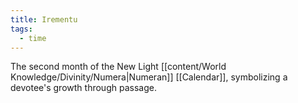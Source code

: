 ```yaml
---
title: Irementu
tags:
  - time
---
```

The second month of the New Light [[content/World Knowledge/Divinity/Numera|Numeran]] [[Calendar]], symbolizing a devotee's growth through passage. 